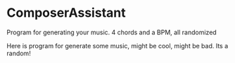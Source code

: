 # ComposerAssistant
Program for generating your music. 4 chords and a BPM, all randomized

Here is program for generate some music, might be cool, might be bad. Its a random!

